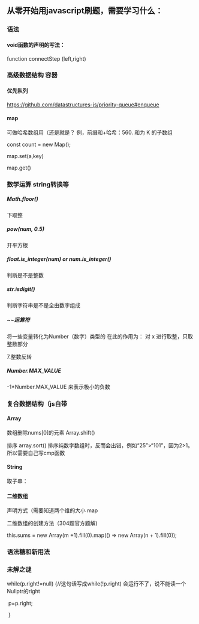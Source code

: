 ## 从零开始用javascript刷题，需要学习什么：

### 语法

#### void函数的声明的写法：

function connectStep (left,right) 

### 高级数据结构 容器

#### 优先队列

<https://github.com/datastructures-js/priority-queue#enqueue>

#### map

可做哈希数组用（还是就是？ 例，前缀和+哈希：560. 和为 K 的子数组

const count = new Map();  

map.set(a,key)  

map.get()

### 数学运算 string转换等

##### Math.floor()

下取整    

##### pow(num, 0.5)

开平方根     

##### float.is_integer(num) or num.is_integer()

判断是不是整数   

##### str.isdigit()

判断字符串是不是全由数字组成

##### ~~运算符 

将一些变量转化为Number（数字）类型的  在此的作用为： 对 x 进行取整，只取整数部分

7.整数反转

##### Number.MAX_VALUE

-1*Number.MAX_VALUE 来表示极小的负数

### 复合数据结构（js自带

#### Array

数组删除nums[0]的元素  Array.shift()

排序 array.sort() 排序纯数字数组时，反而会出错，例如“25”>“101”，因为2>1。所以需要自己写cmp函数
#### String
取子串：

#### 二维数组

声明方式（需要知道两个维的大小 map 

二维数组的创建方法（304题官方题解) 

this.sums = new Array(m +1).fill(0).map(() => new Array(n + 1).fill(0));

### 语法糖和新用法

### 未解之谜

while(p.right!=null) {//这句话写成while(!p.right) 会运行不了，说不能读一个Nullptr的right

​        p=p.right;

​    }





